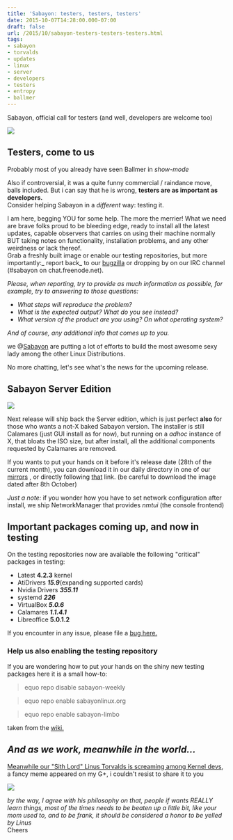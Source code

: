 ```yaml
---
title: 'Sabayon: testers, testers, testers'
date: 2015-10-07T14:28:00.000-07:00
draft: false
url: /2015/10/sabayon-testers-testers-testers.html
tags: 
- sabayon
- torvalds
- updates
- linux
- server
- developers
- testers
- entropy
- ballmer
---
```


  
Sabayon, official call for testers (and well, developers are welcome too)  
  

[![](http://4.bp.blogspot.com/-aKxCHaqb3X4/VhTf8i951mI/AAAAAAAAMB0/1HrGxtWUY2Q/s320/keep-calm-and-test-develop.png)](http://4.bp.blogspot.com/-aKxCHaqb3X4/VhTf8i951mI/AAAAAAAAMB0/1HrGxtWUY2Q/s1600/keep-calm-and-test-develop.png)

  

  
  

Testers, come to us
-------------------

  

Probably most of you already have seen Ballmer in _show-mode_

  

  

  

  

Also if controversial, it was a quite funny commercial / raindance move, balls included. But i can say that he is wrong, **testers are as important as developers.**  
Consider helping Sabayon in a _different_ way: testing it.  
  
I am here, begging YOU for some help. The more the merrier! What we need are brave folks proud to be bleeding edge, ready to install all the latest updates, capable observers that carries on using their machine normally BUT taking notes on functionality, installation problems, and any other weirdness or lack thereof.  
Grab a freshly built image or enable our testing repositories, but more importantly:_ report back_ to our [bugzilla](https://bugs.sabayon.org/) or dropping by on our IRC channel (#sabayon on chat.freenode.net).  
  
_Please, when reporting, try to provide as much information as possible, for example, try to answering to those questions:_  
  
  

*   _What steps will reproduce the problem?_
*   _What is the expected output? What do you see instead?_
*   _What version of the product are you using? On what operating system?_

  

_And of course, any additional info that comes up to you._

  

  
we @[Sabayon](https://plus.google.com/115862676514799968405) are putting a lot of efforts to build the most awesome sexy lady among the other Linux Distributions.  
  
No more chatting, let's see what's the news for the upcoming release.  

Sabayon Server Edition
----------------------

[![](http://2.bp.blogspot.com/-03zD33U3QR8/VhTVE42n8SI/AAAAAAAAMBA/XLMXUKbYows/s320/sabayon-server.png)](http://2.bp.blogspot.com/-03zD33U3QR8/VhTVE42n8SI/AAAAAAAAMBA/XLMXUKbYows/s1600/sabayon-server.png)

Next release will ship back the Server edition, which is just perfect **also** for those who wants a not-X baked Sabayon version. The installer is still Calamares (just GUI install as for now), but running on a _adhoc_ instance of X, that bloats the ISO size, but after install, all the additional components requested by Calamares are removed.  
  
If you wants to put your hands on it before it's release date (28th of the current month), you can download it in our daily directory in one of our [mirrors](http://na.mirror.garr.it/mirrors/sabayonlinux/iso/daily/) , or directly following [that](http://na.mirror.garr.it/mirrors/sabayonlinux/iso/daily/Sabayon_Linux_DAILY_amd64_Server.iso) link. (be careful to download the image dated after 8th October)  
  
_Just a note:_ if you wonder how you have to set network configuration after install, we ship NetworkManager that provides _nmtui_ (the console frontend)  
  

Important packages coming up, and now in testing
------------------------------------------------

  

On the testing repositories now are available the following "critical" packages in testing:

*   Latest **4.2.3** kernel
*   AtiDrivers _**15.9**_(expanding supported cards)
*   Nvidia Drivers _**355.11**_
*   systemd _**226**_
*   VirtualBox _**5.0.6**_
*   Calamares _**1.1.4.1**_
*   Libreoffice **5.0.1.2**

If you encounter in any issue, please file a [bug here.](https://bugs.sabayon.org/) 

### Help us also enabling the testing repository

  

If you are wondering how to put your hands on the shiny new testing packages here it is a small how-to:

  

  

> equo repo disable sabayon-weekly

> equo repo enable sabayonlinux.org 

> equo repo enable sabayon-limbo

  

taken from the [wiki.](https://wiki.sabayon.org/index.php?title=En:Repositories#Adding_Repositories)  
  

_And as we work, meanwhile in the world..._
-------------------------------------------

  

[Meanwhile our "Sith Lord" Linus Torvalds is screaming among Kernel devs](https://lkml.org/lkml/2015/9/3/428), a fancy meme appeared on my G+, i couldn't resist to share it to you  
  

[![](http://4.bp.blogspot.com/-3Dwn6Qnb0-Y/VhTSmDHHUOI/AAAAAAAAMAw/ZVa0PI-MHxw/s320/CPnK1CQWoAEru50.jpg-large.jpeg)](http://4.bp.blogspot.com/-3Dwn6Qnb0-Y/VhTSmDHHUOI/AAAAAAAAMAw/ZVa0PI-MHxw/s1600/CPnK1CQWoAEru50.jpg-large.jpeg)

  
_by the way, I agree with his philosophy on that, people if wants REALLY learn things, most of the times needs to be beaten up a little bit, like your mom used to, and to be frank, it should be considered a honor to be yelled by Linus_  
Cheers